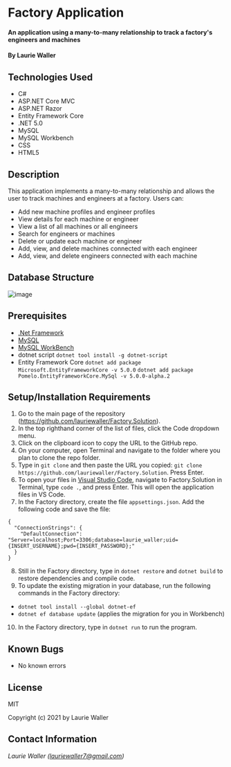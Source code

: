 # Factory Application

#### An application using a many-to-many relationship to track a factory's engineers and machines 

#### By **Laurie Waller**

## Technologies Used

* C#
* ASP.NET Core MVC
* ASP.NET Razor
* Entity Framework Core
* .NET 5.0
* MySQL 
* MySQL Workbench
* CSS
* HTML5

## Description
This application implements a many-to-many relationship and allows the user to track machines and engineers at a factory. Users can:
* Add new machine profiles and engineer profiles
* View details for each machine or engineer 
* View a list of all machines or all engineers
* Search for engineers or machines
* Delete or update each machine or engineer
* Add, view, and delete machines connected with each engineer
* Add, view, and delete engineers connected with each machine

## Database Structure 

![image](https://user-images.githubusercontent.com/57472714/120923419-4b396480-c683-11eb-8677-bb1ddea639b7.png)

## Prerequisites
* [.Net Framework](https://dotnet.microsoft.com/download/dotnet/thank-you/sdk-2.2.106-macos-x64-installer)
* [MySQL](https://dev.mysql.com/downloads/file/?id=484914)
* [MySQL WorkBench](https://dev.mysql.com/downloads/file/?id=484391)
* dotnet script 
  `dotnet tool install -g dotnet-script`
* Entity Framework Core
  `dotnet add package Microsoft.EntityFrameworkCore -v 5.0.0`
  `dotnet add package Pomelo.EntityFrameworkCore.MySql -v 5.0.0-alpha.2`

## Setup/Installation Requirements

  1. Go to the main page of the repository (https://github.com/lauriewaller/Factory.Solution).
  2. In the top righthand corner of the list of files, click the Code dropdown menu.
  3. Click on the clipboard icon to copy the URL to the GitHub repo.
  4. On your computer, open Terminal and navigate to the folder where you plan to clone the repo folder.
  5. Type in `git clone` and then paste the URL you copied: `git clone https://github.com/lauriewaller/Factory.Solution`. Press Enter.
  6. To open your files in [Visual Studio Code](https://code.visualstudio.com/),
  navigate to Factory.Solution in Terminal, type `code .`, and press Enter. This will open the application files in VS Code.
  7. In the Factory directory, create the file `appsettings.json`. Add the following code and save the file:

    {
      "ConnectionStrings": {
        "DefaultConnection": "Server=localhost;Port=3306;database=laurie_waller;uid={INSERT_USERNAME};pwd={INSERT_PASSWORD};"
      }
    }
  8. Still in the Factory directory, type in `dotnet restore` and `dotnet build` to restore dependencies and compile code.
  9. To update the existing migration in your database, run the following commands in the Factory directory:
  
  * `dotnet tool install --global dotnet-ef`
  * `dotnet ef database update` (applies the migration for you in Workbench)
 
  10. In the Factory directory, type in `dotnet run` to run the program. 


## Known Bugs

* No known errors

## License

MIT

Copyright (c) 2021 by Laurie Waller

## Contact Information

_Laurie Waller (lauriewaller7@gmail.com)_

